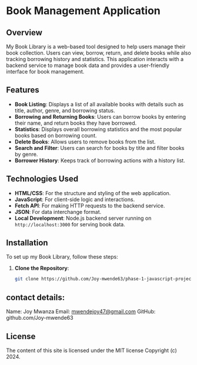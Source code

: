 # Book Management Application

## Overview

My Book Library is a web-based tool designed to help users manage their book collection. Users can view, borrow, return, and delete books while also tracking borrowing history and statistics. This application interacts with a backend service to manage book data and provides a user-friendly interface for book management.

## Features

- **Book Listing**: Displays a list of all available books with details such as title, author, genre, and borrowing status.
- **Borrowing and Returning Books**: Users can borrow books by entering their name, and return books they have borrowed.
- **Statistics**: Displays overall borrowing statistics and the most popular books based on borrowing count.
- **Delete Books**: Allows users to remove books from the list.
- **Search and Filter**: Users can search for books by title and filter books by genre.
- **Borrower History**: Keeps track of borrowing actions with a history list.

## Technologies Used

- **HTML/CSS**: For the structure and styling of the web application.
- **JavaScript**: For client-side logic and interactions.
- **Fetch API**: For making HTTP requests to the backend service.
- **JSON**: For data interchange format.
- **Local Development**: Node.js backend server running on `http://localhost:3000` for serving book data.

## Installation

To set up my Book Library, follow these steps:

1. **Clone the Repository**:
   ```bash
   git clone https://github.com/Joy-mwende63/phase-1-javascript-project-mode.git

## contact details:

Name: Joy Mwanza
Email: mwendejoy47@gmail.com
GitHub: github.com/Joy-mwende63

## License

The content of this site is licensed under the MIT license Copyright (c) 2024.